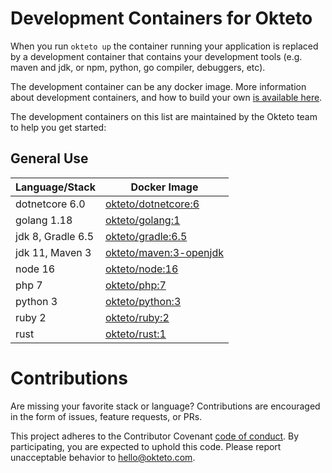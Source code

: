 # Development Containers for Okteto

When you run `okteto up` the container running your application is replaced by a development container that contains your development tools (e.g. maven and jdk, or npm, python, go compiler, debuggers, etc). 

The development container can be any docker image. More information about development containers, and how to build your own [is available here](https://okteto.com/docs/reference/development-environment/index.html). 

The development containers on this list are maintained by the Okteto team to help you get started:

## General Use 
| Language/Stack    | Docker Image |
| ----------------- |------------- |
| dotnetcore 6.0   | [okteto/dotnetcore:6](dotnetcore/Dockerfile)|
| golang 1.18       | [okteto/golang:1](golang/Dockerfile)|
| jdk 8, Gradle 6.5  | [okteto/gradle:6.5](gradle/Dockerfile)|
| jdk 11, Maven 3    | [okteto/maven:3-openjdk](maven/Dockerfile)|
| node 16           | [okteto/node:16](node/Dockerfile)|
| php 7      | [okteto/php:7](php/Dockerfile)|
| python 3      | [okteto/python:3](python/Dockerfile)|
| ruby 2      | [okteto/ruby:2](ruby/Dockerfile)|
| rust      | [okteto/rust:1](rust/Dockerfile)|

# Contributions

Are missing your favorite stack or language? Contributions are encouraged in the form of issues, feature requests, or PRs.

This project adheres to the Contributor Covenant [code of conduct](https://github.com/okteto/okteto/blob/master/code-of-conduct.md). By participating, you are expected to uphold this code. Please report unacceptable behavior to hello@okteto.com.
